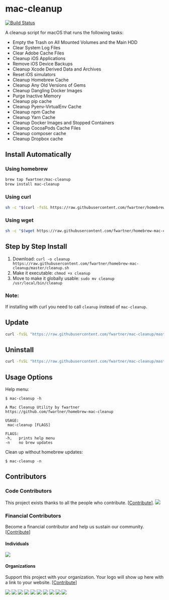 # mac-cleanup

[![Build Status](https://www.travis-ci.com/kjnsn/homebrew-mac-cleanup.svg?branch=master)](https://www.travis-ci.com/kjnsn/homebrew-mac-cleanup)

A cleanup script for macOS that runs the following tasks:

* Empty the Trash on All Mounted Volumes and the Main HDD
* Clear System Log Files
* Clear Adobe Cache Files
* Cleanup iOS Applications
* Remove iOS Device Backups
* Cleanup Xcode Derived Data and Archives
* Reset iOS simulators
* Cleanup Homebrew Cache
* Cleanup Any Old Versions of Gems
* Cleanup Dangling Docker Images
* Purge Inactive Memory
* Cleanup pip cache
* Cleanup Pyenv-VirtualEnv Cache
* Cleanup npm Cache
* Cleanup Yarn Cache
* Cleanup Docker Images and Stopped Containers
* Cleanup CocoaPods Cache Files
* Cleanup composer cache
* Cleanup Dropbox cache

## Install Automatically

### Using homebrew

```bash
brew tap fwartner/mac-cleanup
brew install mac-cleanup
```

### Using curl

```bash
sh -c "$(curl -fsSL https://raw.githubusercontent.com/fwartner/homebrew-mac-cleanup/master/installer.sh)"
```

### Using wget

```bash
sh -c "$(wget https://raw.githubusercontent.com/fwartner/homebrew-mac-cleanup/master/installer.sh -O -)"
```

## Step by Step Install

1. Download: `curl -o cleanup https://raw.githubusercontent.com/fwartner/homebrew-mac-cleanup/master/cleanup.sh`
2. Make it executable: `chmod +x cleanup`
3. Move to make it globally usable: `sudo mv cleanup /usr/local/bin/cleanup`

### Note:
If installing with curl you need to call `cleanup` instead of `mac-cleanup`.

## Update

```bash
curl -fsSL "https://raw.githubusercontent.com/fwartner/mac-cleanup/master/installer.sh" | bash -s update
```

## Uninstall

```bash
curl -fsSL "https://raw.githubusercontent.com/fwartner/mac-cleanup/master/installer.sh" | bash -s uninstall
```

## Usage Options

Help menu:

```
$ mac-cleanup -h

A Mac Cleanup Utility by fwartner
https://github.com/fwartner/homebrew-mac-cleanup

USAGE:
 mac-cleanup [FLAGS]

FLAGS:
-h,   prints help menu
-n    no brew updates
```

Clean up without homebrew updates:

```
$ mac-cleanup -n
```

## Contributors

### Code Contributors

This project exists thanks to all the people who contribute. [[Contribute](CONTRIBUTING.md)].
<a href="https://github.com/fwartner/homebrew-mac-cleanup/graphs/contributors"><img src="https://opencollective.com/mac-cleanup/contributors.svg?width=890&button=false" /></a>

### Financial Contributors

Become a financial contributor and help us sustain our community. [[Contribute](https://opencollective.com/mac-cleanup/contribute)]

#### Individuals

<a href="https://opencollective.com/mac-cleanup"><img src="https://opencollective.com/mac-cleanup/individuals.svg?width=890"></a>

#### Organizations

Support this project with your organization. Your logo will show up here with a link to your website. [[Contribute](https://opencollective.com/mac-cleanup/contribute)]

<a href="https://opencollective.com/mac-cleanup/organization/0/website"><img src="https://opencollective.com/mac-cleanup/organization/0/avatar.svg"></a>
<a href="https://opencollective.com/mac-cleanup/organization/1/website"><img src="https://opencollective.com/mac-cleanup/organization/1/avatar.svg"></a>
<a href="https://opencollective.com/mac-cleanup/organization/2/website"><img src="https://opencollective.com/mac-cleanup/organization/2/avatar.svg"></a>
<a href="https://opencollective.com/mac-cleanup/organization/3/website"><img src="https://opencollective.com/mac-cleanup/organization/3/avatar.svg"></a>
<a href="https://opencollective.com/mac-cleanup/organization/4/website"><img src="https://opencollective.com/mac-cleanup/organization/4/avatar.svg"></a>
<a href="https://opencollective.com/mac-cleanup/organization/5/website"><img src="https://opencollective.com/mac-cleanup/organization/5/avatar.svg"></a>
<a href="https://opencollective.com/mac-cleanup/organization/6/website"><img src="https://opencollective.com/mac-cleanup/organization/6/avatar.svg"></a>
<a href="https://opencollective.com/mac-cleanup/organization/7/website"><img src="https://opencollective.com/mac-cleanup/organization/7/avatar.svg"></a>
<a href="https://opencollective.com/mac-cleanup/organization/8/website"><img src="https://opencollective.com/mac-cleanup/organization/8/avatar.svg"></a>
<a href="https://opencollective.com/mac-cleanup/organization/9/website"><img src="https://opencollective.com/mac-cleanup/organization/9/avatar.svg"></a>
